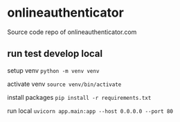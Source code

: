 # onlineauthenticator
Source code repo of onlineauthenticator.com

## run test develop local
setup venv
`python -m venv venv`

activate venv
`source venv/bin/activate`

install packages
`pip install -r requirements.txt`

run local 
`uvicorn app.main:app --host 0.0.0.0 --port 80`
